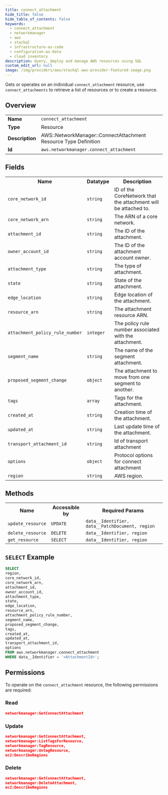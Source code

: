 ```yaml
---
title: connect_attachment
hide_title: false
hide_table_of_contents: false
keywords:
  - connect_attachment
  - networkmanager
  - aws
  - stackql
  - infrastructure-as-code
  - configuration-as-data
  - cloud inventory
description: Query, deploy and manage AWS resources using SQL
custom_edit_url: null
image: /img/providers/aws/stackql-aws-provider-featured-image.png
---
```

Gets or operates on an individual <code>connect_attachment</code> resource, use <code>connect_attachments</code> to retrieve a list of resources or to create a resource.

## Overview
<table><tbody>
<tr><td><b>Name</b></td><td><code>connect_attachment</code></td></tr>
<tr><td><b>Type</b></td><td>Resource</td></tr>
<tr><td><b>Description</b></td><td>AWS::NetworkManager::ConnectAttachment Resource Type Definition</td></tr>
<tr><td><b>Id</b></td><td><code>aws.networkmanager.connect_attachment</code></td></tr>
</tbody></table>

## Fields
<table><tbody>
<tr><th>Name</th><th>Datatype</th><th>Description</th></tr>
<tr><td><code>core_network_id</code></td><td><code>string</code></td><td>ID of the CoreNetwork that the attachment will be attached to.</td></tr>
<tr><td><code>core_network_arn</code></td><td><code>string</code></td><td>The ARN of a core network.</td></tr>
<tr><td><code>attachment_id</code></td><td><code>string</code></td><td>The ID of the attachment.</td></tr>
<tr><td><code>owner_account_id</code></td><td><code>string</code></td><td>The ID of the attachment account owner.</td></tr>
<tr><td><code>attachment_type</code></td><td><code>string</code></td><td>The type of attachment.</td></tr>
<tr><td><code>state</code></td><td><code>string</code></td><td>State of the attachment.</td></tr>
<tr><td><code>edge_location</code></td><td><code>string</code></td><td>Edge location of the attachment.</td></tr>
<tr><td><code>resource_arn</code></td><td><code>string</code></td><td>The attachment resource ARN.</td></tr>
<tr><td><code>attachment_policy_rule_number</code></td><td><code>integer</code></td><td>The policy rule number associated with the attachment.</td></tr>
<tr><td><code>segment_name</code></td><td><code>string</code></td><td>The name of the segment attachment.</td></tr>
<tr><td><code>proposed_segment_change</code></td><td><code>object</code></td><td>The attachment to move from one segment to another.</td></tr>
<tr><td><code>tags</code></td><td><code>array</code></td><td>Tags for the attachment.</td></tr>
<tr><td><code>created_at</code></td><td><code>string</code></td><td>Creation time of the attachment.</td></tr>
<tr><td><code>updated_at</code></td><td><code>string</code></td><td>Last update time of the attachment.</td></tr>
<tr><td><code>transport_attachment_id</code></td><td><code>string</code></td><td>Id of transport attachment</td></tr>
<tr><td><code>options</code></td><td><code>object</code></td><td>Protocol options for connect attachment</td></tr>
<tr><td><code>region</code></td><td><code>string</code></td><td>AWS region.</td></tr>

</tbody></table>

## Methods

<table><tbody>
  <tr>
    <th>Name</th>
    <th>Accessible by</th>
    <th>Required Params</th>
  </tr>
  <tr>
    <td><code>update_resource</code></td>
    <td><code>UPDATE</code></td>
    <td><code>data__Identifier, data__PatchDocument, region</code></td>
  </tr>
  <tr>
    <td><code>delete_resource</code></td>
    <td><code>DELETE</code></td>
    <td><code>data__Identifier, region</code></td>
  </tr>
  <tr>
    <td><code>get_resource</code></td>
    <td><code>SELECT</code></td>
    <td><code>data__Identifier, region</code></td>
  </tr>
</tbody></table>

## `SELECT` Example
```sql
SELECT
region,
core_network_id,
core_network_arn,
attachment_id,
owner_account_id,
attachment_type,
state,
edge_location,
resource_arn,
attachment_policy_rule_number,
segment_name,
proposed_segment_change,
tags,
created_at,
updated_at,
transport_attachment_id,
options
FROM aws.networkmanager.connect_attachment
WHERE data__Identifier = '<AttachmentId>';
```

## Permissions

To operate on the <code>connect_attachment</code> resource, the following permissions are required:

### Read
```json
networkmanager:GetConnectAttachment
```

### Update
```json
networkmanager:GetConnectAttachment,
networkmanager:ListTagsForResource,
networkmanager:TagResource,
networkmanager:UntagResource,
ec2:DescribeRegions
```

### Delete
```json
networkmanager:GetConnectAttachment,
networkmanager:DeleteAttachment,
ec2:DescribeRegions
```

